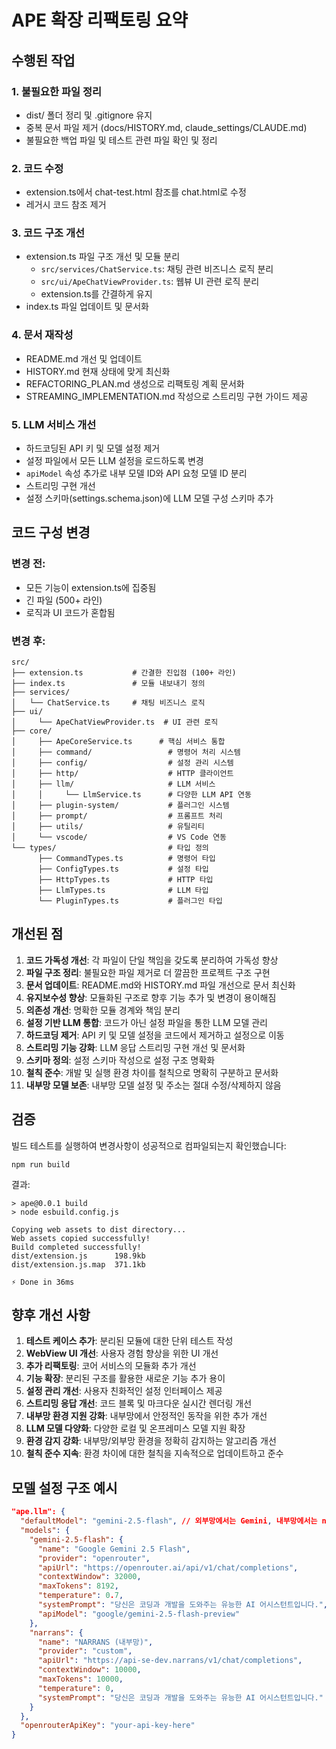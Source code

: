 # APE 확장 리팩토링 요약

## 수행된 작업

### 1. 불필요한 파일 정리
- dist/ 폴더 정리 및 .gitignore 유지
- 중복 문서 파일 제거 (docs/HISTORY.md, claude_settings/CLAUDE.md)
- 불필요한 백업 파일 및 테스트 관련 파일 확인 및 정리

### 2. 코드 수정
- extension.ts에서 chat-test.html 참조를 chat.html로 수정
- 레거시 코드 참조 제거

### 3. 코드 구조 개선
- extension.ts 파일 구조 개선 및 모듈 분리
  - `src/services/ChatService.ts`: 채팅 관련 비즈니스 로직 분리
  - `src/ui/ApeChatViewProvider.ts`: 웹뷰 UI 관련 로직 분리
  - extension.ts를 간결하게 유지
- index.ts 파일 업데이트 및 문서화

### 4. 문서 재작성
- README.md 개선 및 업데이트
- HISTORY.md 현재 상태에 맞게 최신화
- REFACTORING_PLAN.md 생성으로 리팩토링 계획 문서화
- STREAMING_IMPLEMENTATION.md 작성으로 스트리밍 구현 가이드 제공

### 5. LLM 서비스 개선
- 하드코딩된 API 키 및 모델 설정 제거
- 설정 파일에서 모든 LLM 설정을 로드하도록 변경
- `apiModel` 속성 추가로 내부 모델 ID와 API 요청 모델 ID 분리
- 스트리밍 구현 개선
- 설정 스키마(settings.schema.json)에 LLM 모델 구성 스키마 추가

## 코드 구성 변경

### 변경 전:
- 모든 기능이 extension.ts에 집중됨
- 긴 파일 (500+ 라인)
- 로직과 UI 코드가 혼합됨

### 변경 후:
```
src/
├── extension.ts           # 간결한 진입점 (100+ 라인)
├── index.ts               # 모듈 내보내기 정의
├── services/
│   └── ChatService.ts     # 채팅 비즈니스 로직
├── ui/
│     └── ApeChatViewProvider.ts  # UI 관련 로직
├── core/
│     ├── ApeCoreService.ts      # 핵심 서비스 통합
│     ├── command/                 # 명령어 처리 시스템
│     ├── config/                  # 설정 관리 시스템
│     ├── http/                    # HTTP 클라이언트
│     ├── llm/                     # LLM 서비스
│     │     └── LlmService.ts      # 다양한 LLM API 연동
│     ├── plugin-system/           # 플러그인 시스템
│     ├── prompt/                  # 프롬프트 처리
│     ├── utils/                   # 유틸리티
│     └── vscode/                  # VS Code 연동
└── types/                         # 타입 정의
      ├── CommandTypes.ts          # 명령어 타입
      ├── ConfigTypes.ts           # 설정 타입
      ├── HttpTypes.ts             # HTTP 타입
      ├── LlmTypes.ts              # LLM 타입
      └── PluginTypes.ts           # 플러그인 타입
```

## 개선된 점

1. **코드 가독성 개선**: 각 파일이 단일 책임을 갖도록 분리하여 가독성 향상
2. **파일 구조 정리**: 불필요한 파일 제거로 더 깔끔한 프로젝트 구조 구현
3. **문서 업데이트**: README.md와 HISTORY.md 파일 개선으로 문서 최신화
4. **유지보수성 향상**: 모듈화된 구조로 향후 기능 추가 및 변경이 용이해짐
5. **의존성 개선**: 명확한 모듈 경계와 책임 분리
6. **설정 기반 LLM 통합**: 코드가 아닌 설정 파일을 통한 LLM 모델 관리
7. **하드코딩 제거**: API 키 및 모델 설정을 코드에서 제거하고 설정으로 이동
8. **스트리밍 기능 강화**: LLM 응답 스트리밍 구현 개선 및 문서화
9. **스키마 정의**: 설정 스키마 작성으로 설정 구조 명확화
10. **철칙 준수**: 개발 및 실행 환경 차이를 철칙으로 명확히 구분하고 문서화
11. **내부망 모델 보존**: 내부망 모델 설정 및 주소는 절대 수정/삭제하지 않음

## 검증

빌드 테스트를 실행하여 변경사항이 성공적으로 컴파일되는지 확인했습니다:
```
npm run build
```

결과:
```
> ape@0.0.1 build
> node esbuild.config.js

Copying web assets to dist directory...
Web assets copied successfully!
Build completed successfully!
dist/extension.js      198.9kb
dist/extension.js.map  371.1kb

⚡ Done in 36ms
```

## 향후 개선 사항

1. **테스트 케이스 추가**: 분리된 모듈에 대한 단위 테스트 작성
2. **WebView UI 개선**: 사용자 경험 향상을 위한 UI 개선
3. **추가 리팩토링**: 코어 서비스의 모듈화 추가 개선
4. **기능 확장**: 분리된 구조를 활용한 새로운 기능 추가 용이
5. **설정 관리 개선**: 사용자 친화적인 설정 인터페이스 제공
6. **스트리밍 응답 개선**: 코드 블록 및 마크다운 실시간 렌더링 개선
7. **내부망 환경 지원 강화**: 내부망에서 안정적인 동작을 위한 추가 개선
8. **LLM 모델 다양화**: 다양한 로컬 및 온프레미스 모델 지원 확장
9. **환경 감지 강화**: 내부망/외부망 환경을 정확히 감지하는 알고리즘 개선
10. **철칙 준수 지속**: 환경 차이에 대한 철칙을 지속적으로 업데이트하고 준수

## 모델 설정 구조 예시

```json
"ape.llm": {
  "defaultModel": "gemini-2.5-flash", // 외부망에서는 Gemini, 내부망에서는 narrans로 자동 설정
  "models": {
    "gemini-2.5-flash": {
      "name": "Google Gemini 2.5 Flash",
      "provider": "openrouter",
      "apiUrl": "https://openrouter.ai/api/v1/chat/completions",
      "contextWindow": 32000,
      "maxTokens": 8192,
      "temperature": 0.7,
      "systemPrompt": "당신은 코딩과 개발을 도와주는 유능한 AI 어시스턴트입니다.",
      "apiModel": "google/gemini-2.5-flash-preview"
    },
    "narrans": {
      "name": "NARRANS (내부망)",
      "provider": "custom",
      "apiUrl": "https://api-se-dev.narrans/v1/chat/completions",
      "contextWindow": 10000,
      "maxTokens": 10000,
      "temperature": 0,
      "systemPrompt": "당신은 코딩과 개발을 도와주는 유능한 AI 어시스턴트입니다."
    }
  },
  "openrouterApiKey": "your-api-key-here"
}
```